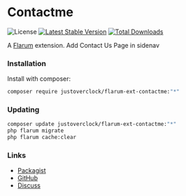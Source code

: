 # Contactme

![License](https://img.shields.io/badge/license-MIT-blue.svg) [![Latest Stable Version](https://img.shields.io/packagist/v/justoverclock/flarum-ext-contactme.svg)](https://packagist.org/packages/justoverclock/flarum-ext-contactme) [![Total Downloads](https://img.shields.io/packagist/dt/justoverclock/flarum-ext-contactme.svg)](https://packagist.org/packages/justoverclock/flarum-ext-contactme)

A [Flarum](http://flarum.org) extension. Add Contact Us Page in sidenav

### Installation

Install with composer:

```sh
composer require justoverclock/flarum-ext-contactme:"*"
```

### Updating

```sh
composer update justoverclock/flarum-ext-contactme:"*"
php flarum migrate
php flarum cache:clear
```

### Links

- [Packagist](https://packagist.org/packages/justoverclock/flarum-ext-contactme)
- [GitHub](https://github.com/justoverclock/flarum-ext-contactme)
- [Discuss](https://discuss.flarum.org/d/PUT_DISCUSS_SLUG_HERE)
